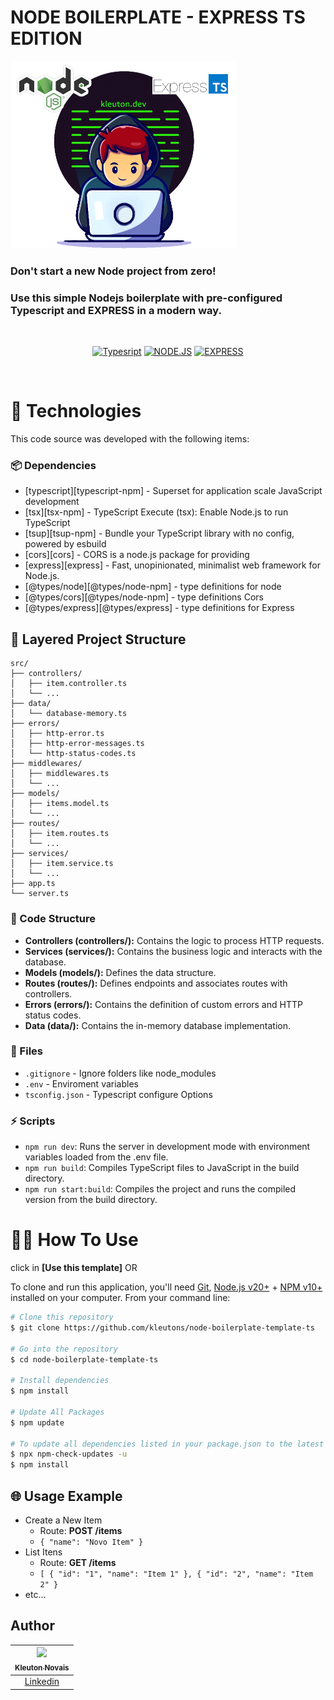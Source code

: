 # NODE BOILERPLATE - EXPRESS TS EDITION
<img src="./.github/assets/node.ExpressTs.png" alt="Logo" height="300">


### Don't start a new Node project from zero!
### Use this simple **Nodejs** boilerplate with pre-configured **Typescript** and **EXPRESS** in a modern way.

<br />
  <!-- Badges -->
<div align="center">

[![Typesript](https://img.shields.io/badge/TypeScript-007ACC?style=for-the-badge&logo=typescript&logoColor=white)](https://github.com/kleutons) 
[![NODE.JS](https://img.shields.io/badge/Node.js-339933?style=for-the-badge&logo=node.js&logoColor=white)](https://github.com/kleutons)
[![EXPRESS](https://img.shields.io/badge/Express-white?style=for-the-badge&logo=express&logoColor=black)](https://github.com/kleutons)

</div>

<br />

# 🚀 Technologies

This code source was developed with the following items:

### 📦 Dependencies

- [typescript][typescript-npm] - Superset for application scale JavaScript development
- [tsx][tsx-npm] - TypeScript Execute (tsx): Enable Node.js to run TypeScript
- [tsup][tsup-npm] - Bundle your TypeScript library with no config, powered by esbuild
- [cors][cors] - CORS is a node.js package for providing
- [express][express] - Fast, unopinionated, minimalist web framework for Node.js.
- [@types/node][@types/node-npm] - type definitions for node
- [@types/cors][@types/node-npm] - type definitions Cors
- [@types/express][@types/express] - type definitions for Express

## 🧩 Layered Project Structure
```
src/
├── controllers/
│   ├── item.controller.ts
│   └── ...
├── data/
│   └── database-memory.ts
├── errors/
│   ├── http-error.ts
│   ├── http-error-messages.ts
│   └── http-status-codes.ts
├── middlewares/
│   ├── middlewares.ts
│   └── ...
├── models/
│   ├── items.model.ts
│   └── ...
├── routes/
│   ├── item.routes.ts
│   └── ...
├── services/
│   ├── item.service.ts
│   └── ...
├── app.ts
└── server.ts
```

### 📃 Code Structure
- **Controllers (controllers/):** Contains the logic to process HTTP requests.
- **Services (services/):** Contains the business logic and interacts with the database.
- **Models (models/):** Defines the data structure.
- **Routes (routes/):** Defines endpoints and associates routes with controllers.
- **Errors (errors/):** Contains the definition of custom errors and HTTP status codes.
- **Data (data/):** Contains the in-memory database implementation.


### 📄 Files

- `.gitignore` - Ignore folders like node_modules
- `.env` - Enviroment variables
- `tsconfig.json` - Typescript configure Options

### ⚡ Scripts

- `npm run dev`: Runs the server in development mode with environment variables loaded from the .env file.
- `npm run build`: Compiles TypeScript files to JavaScript in the build directory.
- `npm run start:build`: Compiles the project and runs the compiled version from the build directory.

# 👨‍💻 How To Use

click in **[Use this template]** OR

To clone and run this application, you'll need [Git](https://git-scm.com), [Node.js v20+](https://nodejs.org/en/) + [NPM v10+](https://nodejs.org/en/) installed on your computer. From your command line:

```bash
# Clone this repository
$ git clone https://github.com/kleutons/node-boilerplate-template-ts

# Go into the repository
$ cd node-boilerplate-template-ts

# Install dependencies
$ npm install

# Update All Packages  
$ npm update
  
# To update all dependencies listed in your package.json to the latest stable version.
$ npx npm-check-updates -u
$ npm install

```


## 🌐 Usage Example

- Create a New Item
  - Route: **POST /items**
  - ``` { "name": "Novo Item" } ```
- List Itens
  - Route: **GET /items**
  - ``` [ { "id": "1", "name": "Item 1" }, { "id": "2", "name": "Item 2" } ```
- etc...


## Author

| [<img src="https://avatars3.githubusercontent.com/u/106082564?s=96&v=4"><br><sub>Kleuton Novais</sub>](https://github.com/kleutons) |
| :---------------------------------------------------------------------------------------------------------------------------------------: |
|                                            [Linkedin](https://www.linkedin.com/in/kleuton-novais/)                                             |